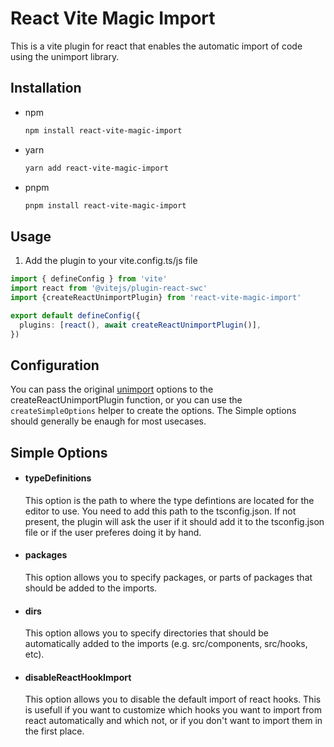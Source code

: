 # React Vite Magic Import
This is a vite plugin for react that enables the automatic import
of code using the unimport library.

## Installation
- npm
    ```sh
    npm install react-vite-magic-import
    ```
- yarn
    ```sh
    yarn add react-vite-magic-import
    ```
- pnpm
    ```sh
    pnpm install react-vite-magic-import
    ``` 

## Usage
1. Add the plugin to your vite.config.ts/js file
```ts
import { defineConfig } from 'vite'
import react from '@vitejs/plugin-react-swc'
import {createReactUnimportPlugin} from 'react-vite-magic-import'

export default defineConfig({
  plugins: [react(), await createReactUnimportPlugin()],
})
```

## Configuration
You can pass the original [unimport](https://unjs.io/packages/unimport) options to the createReactUnimportPlugin function, or you can use the `createSimpleOptions` helper to create the options. The Simple options should generally be enaugh for most usecases.

## Simple Options
- #### typeDefinitions
    This option is the path to where the type defintions are located for the editor to use.
    You need to add this path to the tsconfig.json.
    If not present, the plugin will ask the user if it should add it to the tsconfig.json file or if the user preferes doing it by hand.
- #### packages
    This option allows you to specify packages, or parts of packages that should be added to the imports.
- #### dirs
    This option allows you to specify directories that should be automatically added to the imports (e.g. src/components, src/hooks, etc).
- #### disableReactHookImport
    This option allows you to disable the default import of react hooks. This is usefull if you want to customize which hooks you want to import from react automatically and which not, or if you don't want to import them in the first place.
